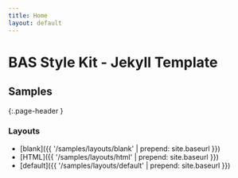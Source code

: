```yaml
---
title: Home
layout: default
---
```


# BAS Style Kit - Jekyll Template

## Samples
{:.page-header }

### Layouts

* [blank]({{ '/samples/layouts/blank' | prepend: site.baseurl }})
* [HTML]({{ '/samples/layouts/html' | prepend: site.baseurl }})
* [default]({{ '/samples/layouts/default' | prepend: site.baseurl }})

